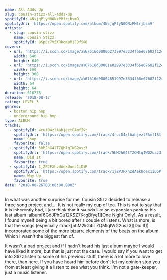```yaml
---
name: All Adds Up
slug: cousin-stizz-all-adds-up
spotifyId: 4NsjqPlyN0ONzPMfrjbsm9
spotifyUrl: 'https://open.spotify.com/album/4NsjqPlyN0ONzPMfrjbsm9'
artists:
  - slug: cousin-stizz
    name: Cousin Stizz
    spotifyId: 0KpCz7V5XRkqKuM1JDf56O
covers:
  - url: 'https://i.scdn.co/image/ab67616d0000b273997e3334f66e67682f124c32'
    width: 640
    height: 640
  - url: 'https://i.scdn.co/image/ab67616d00001e02997e3334f66e67682f124c32'
    width: 300
    height: 300
  - url: 'https://i.scdn.co/image/ab67616d00004851997e3334f66e67682f124c32'
    width: 64
    height: 64
duration: 616278
release: '2018-08-17'
rating: LEVEL_3
genres:
  - boston hip hop
  - underground hip hop
type: ALBUM
tracks:
  - spotifyId: 4ruiD4zlAahjeztFAmfISt
    spotifyUrl: 'https://open.spotify.com/track/4ruiD4zlAahjeztFAmfISt'
    name: Shop
    favourite: false
  - spotifyId: 5hM2hG4lTZQMlqIWG2usz3
    spotifyUrl: 'https://open.spotify.com/track/5hM2hG4lTZQMlqIWG2usz3'
    name: Did It
    favourite: true
  - spotifyId: 1jZPJFXhzdAekUoec1iD5P
    spotifyUrl: 'https://open.spotify.com/track/1jZPJFXhzdAekUoec1iD5P'
    name: Way Up
    favourite: true
date: '2018-08-26T00:00:00.000Z'
---
```

In what was another surprise for me, Cousin Stizz decided to release a three song project and....
It is not really my cup of tea. This is not to say that it is inherently bad, I just think
that it sounds like an expansion pack to his last album :album[6GdJPhGu12KSZ7KdgBfye1][One Night Only].
As a result, I found myself being a bit bored after a couple of listens. What is more, is
that the songs (especially :track[5hM2hG4lTZQMlqIWG2usz3][Did It]) incorporated some of the
more bizarre elements of the beats on the album. Which I wasn't the biggest fan of.

It wasn't a bad project and if I hadn't heard his last album maybe I would have liked it more,
but that is just not the case. I would say if you want to get into Stizz listen to some of his previous
stuff, there is a lot more to love there, than here. If you have heard him before don't let
my opinion stop you from at least giving it a listen to see what you think. I'm not a gate-keeper,
just a music listener.
